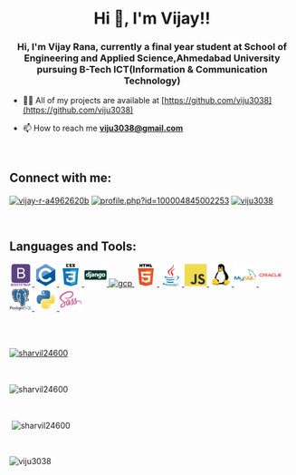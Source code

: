 <h1 align="center">Hi 👋, I'm Vijay!!</h1>
<h3 align="center">Hi, I'm Vijay Rana, currently a final year student at School of Engineering and Applied
    Science,Ahmedabad University pursuing B-Tech ICT(Information & Communication Technology)</h3>

- 👨‍💻 All of my projects are available at [https://github.com/viju3038](https://github.com/viju3038)

- 📫 How to reach me **viju3038@gmail.com**

<br>
<h2 align="left">Connect with me:</h2>

<p align="left">
    <a href="www.linkedin.com/in/vijay-r-a4962620b" target="_blank"><img align="center"
            src="https://raw.githubusercontent.com/rahuldkjain/github-profile-readme-generator/master/src/images/icons/Social/linked-in-alt.svg"
            alt="vijay-r-a4962620b" height="30" width="40" /></a>
    <a href="https://www.facebook.com/profile.php?id=100004845002253" target="_blank"><img align="center"
            src="https://raw.githubusercontent.com/rahuldkjain/github-profile-readme-generator/master/src/images/icons/Social/facebook.svg"
            alt="profile.php?id=100004845002253" height="30" width="40" /></a>
    <a href="https://instagram.com/viju3038" target="_blank"><img align="center"
            src="https://raw.githubusercontent.com/rahuldkjain/github-profile-readme-generator/master/src/images/icons/Social/instagram.svg"
            alt="viju3038" height="30" width="40" /></a>
</p>
<br>
<h2 align="left">Languages and Tools:</h2>

<p align="left"> <a href="https://getbootstrap.com" target="_blank"> <img
            src="https://raw.githubusercontent.com/devicons/devicon/master/icons/bootstrap/bootstrap-plain-wordmark.svg"
            alt="bootstrap" width="40" height="40" /> </a> <a href="https://www.cprogramming.com/" target="_blank"> <img
            src="https://raw.githubusercontent.com/devicons/devicon/master/icons/c/c-original.svg" alt="c" width="40"
            height="40" /> </a> <a href="https://www.w3schools.com/cpp/" target="_blank"> 
        <img src="https://raw.githubusercontent.com/devicons/devicon/master/icons/css3/css3-original-wordmark.svg"
            alt="css3" width="40" height="40" /> </a> <a href="https://www.djangoproject.com/" target="_blank"> <img
            src="https://raw.githubusercontent.com/devicons/devicon/master/icons/django/django-original.svg"
            alt="django" width="40" height="40" /> </a> <a href="https://cloud.google.com" target="_blank"> <img
            src="https://www.vectorlogo.zone/logos/google_cloud/google_cloud-icon.svg" alt="gcp" width="40"
            height="40" /> </a> <a href="https://git-scm.com/" target="_blank"> </a> <a href="https://www.w3.org/html/" target="_blank"> <img
            src="https://raw.githubusercontent.com/devicons/devicon/master/icons/html5/html5-original-wordmark.svg"
            alt="html5" width="40" height="40" /> </a> <a href="https://www.java.com" target="_blank"> <img
            src="https://raw.githubusercontent.com/devicons/devicon/master/icons/java/java-original.svg" alt="java"
            width="40" height="40" /> </a> <a href="https://developer.mozilla.org/en-US/docs/Web/JavaScript"
        target="_blank"> <img
            src="https://raw.githubusercontent.com/devicons/devicon/master/icons/javascript/javascript-original.svg"
            alt="javascript" width="40" height="40" /> </a> <a href="https://www.linux.org/" target="_blank"> <img
            src="https://raw.githubusercontent.com/devicons/devicon/master/icons/linux/linux-original.svg" alt="linux"
            width="40" height="40" /> </a> <a href="https://www.mysql.com/" target="_blank"> <img
            src="https://raw.githubusercontent.com/devicons/devicon/master/icons/mysql/mysql-original-wordmark.svg"
            alt="mysql" width="40" height="40" /> </a> <a href="https://www.oracle.com/" target="_blank"> <img
            src="https://raw.githubusercontent.com/devicons/devicon/master/icons/oracle/oracle-original.svg"
            alt="oracle" width="40" height="40" /> </a> <a href="https://www.postgresql.org" target="_blank"> <img
            src="https://raw.githubusercontent.com/devicons/devicon/master/icons/postgresql/postgresql-original-wordmark.svg"
            alt="postgresql" width="40" height="40" /> </a> <a href="https://www.python.org" target="_blank"> <img
            src="https://raw.githubusercontent.com/devicons/devicon/master/icons/python/python-original.svg"
            alt="python" width="40" height="40" /> </a> <a href="https://sass-lang.com" target="_blank"> <img
            src="https://raw.githubusercontent.com/devicons/devicon/master/icons/sass/sass-original.svg" alt="sass"
            width="40" height="40" /> </a> </p>
<br><br>
<p> <a href="https://github.com/ryo-ma/github-profile-trophy"><img align="center"
            src="https://github-profile-trophy.vercel.app/?username=sharvil24600&theme=juicyfresh&row=2&column=3"
            alt="sharvil24600" /></a> </p>

<br>
<p><img align="center"
        src="https://github-readme-stats.vercel.app/api/top-langs?username=sharvil24600&show_icons=true&theme=merko&hide_border=true&locale=en&layout=compact"
        alt="sharvil24600" /></p>

<br>
<p>&nbsp;<img align="center"
        src="https://github-readme-stats.vercel.app/api?username=sharvil24600&show_icons=true&theme=merko&hide_border=true&locale=en"
        alt="sharvil24600" /></p>

<br>
<p><img align="center"
        src="https://github-readme-streak-stats.herokuapp.com/?user=viju3038&show_icons=true&theme=merko&hide_border=true&locale=en"
        alt="viju3038" /></p>
<!---
viju3038/viju3038 is a ✨ special ✨ repository because its `README.md` (this file) appears on your GitHub profile.
You can click the Preview link to take a look at your changes.
--->
